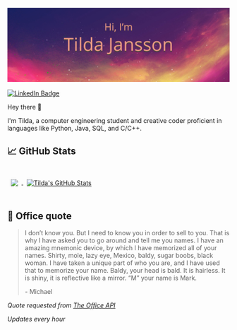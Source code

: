 ![Tilda's GitHub Banner](./assets/GitHubHeader.png)

[![LinkedIn Badge](https://img.shields.io/badge/LinkedIn-Profile-informational?style=flat&logo=linkedin&logoColor=white&color=0D76A8)](https://www.linkedin.com/in/tilda-jansson/)

Hey there 👋

I'm Tilda, a computer engineering student and creative coder proficient in languages like Python, Java, SQL, and C/C++.


## &#x1f4c8; GitHub Stats

<br>

<a href="https://github.com/Tilda-Jansson">
  <img align="center" style="margin:0.5rem" src="https://github-readme-stats.vercel.app/api/top-langs/?username=Tilda-Jansson&hide=html,css&title_color=ffffff&text_color=c9cacc&icon_color=4AB197&bg_color=1A2B34" />
</a>

<a href="https://github.com/Tilda-Jansson">
  <img align="center" style="margin:0.5rem" src="https://github-readme-stats.vercel.app/api?username=Tilda-Jansson&show_icons=true&line_height=27&count_private=true&title_color=ffffff&text_color=c9cacc&icon_color=4AB097&bg_color=1A2B34" alt="Tilda's GitHub Stats" />
</a>

<br>
<br>

## 📣 Office quote

> I don’t know you. But I need to know you in order to sell to you. That is why I have asked you to go around and tell me you names. I have an amazing mnemonic device, by which I have memorized all of your names. Shirty, mole, lazy eye, Mexico, baldy, sugar boobs, black woman. I have taken a unique part of who you are, and I have used that to memorize your name. Baldy, your head is bald. It is hairless. It is shiny, it is reflective like a mirror. “M” your name is Mark.
>
> <p>- Michael</p>

_Quote requested from [The Office API](https://the-office.fly.dev/)_

*Updates every hour*
<br>
